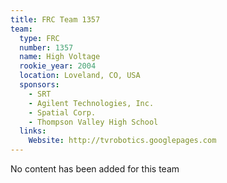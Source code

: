 ```yaml
---
title: FRC Team 1357
team:
  type: FRC
  number: 1357
  name: High Voltage
  rookie_year: 2004
  location: Loveland, CO, USA
  sponsors:
    - SRT
    - Agilent Technologies, Inc.
    - Spatial Corp.
    - Thompson Valley High School
  links:
    Website: http://tvrobotics.googlepages.com
---
```

No content has been added for this team